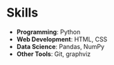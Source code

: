 # Skills

- **Programming**: Python  
- **Web Development**: HTML, CSS  
- **Data Science**: Pandas, NumPy   
- **Other Tools**: Git, graphviz